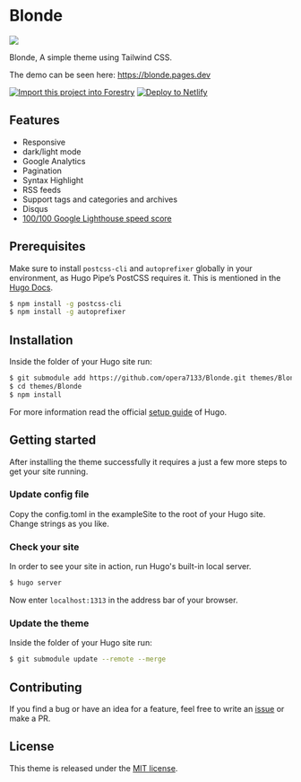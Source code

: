 # Blonde 
![](https://github.com/opera7133/Blonde/raw/master/images/screenshot.png)

Blonde, A simple theme using Tailwind CSS.

The demo can be seen here: https://blonde.pages.dev

[![Import this project into Forestry](https://assets.forestry.io/import-to-forestryK.svg)](https://app.forestry.io/quick-start?repo=opera7133/blonde&engine=hugo&version=0.79.0&config=exampleSite)
[![Deploy to Netlify](https://www.netlify.com/img/deploy/button.svg)](https://app.netlify.com/start/deploy?repository=https://github.com/opera7133/Blonde)

## Features
* Responsive
* dark/light mode
* Google Analytics
* Pagination
* Syntax Highlight
* RSS feeds
* Support tags and categories and archives
* Disqus
* [100/100 Google Lighthouse speed score](https://siasky.net/vAKRFcFHfBIWyEH-Apn0KEADKPnK_wRZjEBGaTN5Yn3BSA/#performance)

## Prerequisites

Make sure to install `postcss-cli` and `autoprefixer` globally in your environment, as Hugo Pipe’s PostCSS requires it. This is mentioned in the [Hugo Docs](https://gohugo.io/hugo-pipes/postcss/).

```bash
$ npm install -g postcss-cli
$ npm install -g autoprefixer
```

## Installation
Inside the folder of your Hugo site run:

```bash
$ git submodule add https://github.com/opera7133/Blonde.git themes/Blonde
$ cd themes/Blonde
$ npm install
```

For more information read the official [setup guide](https://gohugo.io/overview/installing/) of Hugo.

## Getting started
After installing the theme successfully it requires a just a few more steps to get your site running.

### Update config file
Copy the config.toml in the exampleSite to the root of your Hugo site. Change strings as you like.

### Check your site
In order to see your site in action, run Hugo's built-in local server.
```bash
$ hugo server
```
Now enter `localhost:1313` in the address bar of your browser.

### Update the theme
Inside the folder of your Hugo site run:

```bash
$ git submodule update --remote --merge
```

## Contributing
If you find a bug or have an idea for a feature, feel free to write an [issue](https://github.com/opera7133/Blonde/issues) or make a PR.

## License
This theme is released under the [MIT license](https://github.com/opera7133/Blonde/blob/master/LICENSE).
